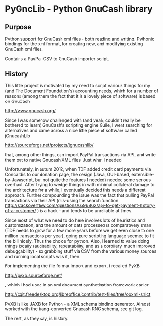 PyGncLib - Python GnuCash library
=================================

Purpose
-------

Python support for GnuCash xml files - both reading and
writing. Pythonic bindings for the xml format, for creating new, and
modifying existing GnuCash xml files.

Contains a PayPal-CSV to GnuCash importer script.


History
-------

This little project is motivated by my need to script various things
for my (and The Document Foundation's) accounting needs, which for a
number of reasons (among them the fact that it is a lovely piece of
software) is based on GnuCash

 http://www.gnucash.org/

Since I was somehow challenged with (and yeah, couldn't really be
bothered to learn) GnuCash's scripting engine Guile, I went searching
for alternatives and came across a nice little piece of software
called jGnucashLib

 http://sourceforge.net/projects/jgnucashlib/

that, among other things, can import PayPal transactions via API, and
write them out to native Gnucash XML files. Just what I needed!

Unfortunately, in autum 2012, when TDF added credit card payments via
Concardis to our donation page, the design (Java, GUI-based,
extensible-by-Javascript, but not quite the features I needed) needed
some serious overhaul. After trying to wedge things in with minimal
collateral damage to the architecture for a while, I eventually
decided this needs a different approach. Further compounding the issue
was the fact that pulling PayPal transactions via their API (mis-using
the search function
http://stackoverflow.com/questions/6596862/api-to-get-payment-history-of-a-customer/
) is a hack - and tends to be unreliable at times.

Since most of what we need to do here involves lots of heuristics and
customization, and the amount of data processed is comparatively small
(TDF needs to grow for a few more years before we get even close to
one million transactions per year), going pure scripting language
seemed to fit the bill nicely. Thus the choice for python. Also, I
learned to value doing things locally (auditability, repeatability,
and as a corollary, much improved debuggability) - so grabbing stuff
via CSV from the various money sources and running local scripts was
it, then.

For implementing the file format import and export, I recalled PyXB

 http://pyxb.sourceforge.net/

, which I had used in an xml document synthetisation framework earlier

 http://cgit.freedesktop.org/libreoffice/contrib/test-files/tree/ooxml-strict

PyXB is like JAXB for Python - a XML schema binding generator. Almost
worked with the trang-converted Gnucash RNG schema, see git log.

The rest, as they say, is history.

